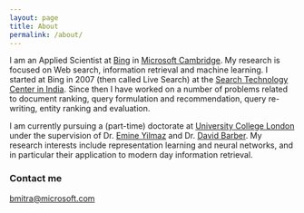 ```yaml
---
layout: page
title: About
permalink: /about/
---
```


I am an Applied Scientist at <a href="http://www.bing.com">Bing</a> in <a href="http://rmc-stage/en-us/labs/cambridge/">Microsoft Cambridge</a>. My research is focused on Web search, information retrieval and machine learning. I started at Bing in 2007 (then called Live Search) at the <a href="http://www.microsoft.com/en-in/msidc/ApplicationServices/bing.aspx">Search Technology Center in India</a>. Since then I have worked on a number of problems related to document ranking, query formulation and recommendation, query re-writing, entity ranking and evaluation.

I am currently pursuing a (part-time) doctorate at <a href="http://www.cs.ucl.ac.uk/">University College London</a> under the supervision of Dr. <a href="http://mediafutures.cs.ucl.ac.uk/people/emineyilmaz/">Emine Yilmaz</a> and Dr. <a href="http://web4.cs.ucl.ac.uk/staff/D.Barber">David Barber</a>. My research interests include representation learning and neural networks, and in particular their application to modern day information retrieval.

### Contact me

[bmitra@microsoft.com](mailto:bmitra@microsoft.com)